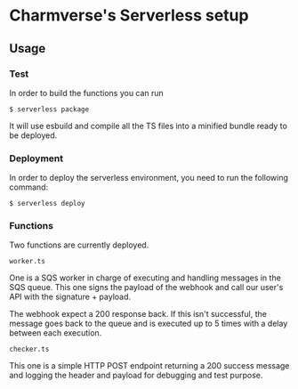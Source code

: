 # Charmverse's Serverless setup

## Usage

### Test

In order to build the functions you can run

```
$ serverless package
```

It will use esbuild and compile all the TS files into a minified bundle ready to be deployed.

### Deployment

In order to deploy the serverless environment, you need to run the following command:

```
$ serverless deploy
```

### Functions

Two functions are currently deployed.

`worker.ts`

One is a SQS worker in charge of executing and handling messages in the SQS queue. This one signs the payload of the webhook and call our user's API with the signature + payload.

The webhook expect a 200 response back. If this isn't successful, the message goes back to the queue and is executed up to 5 times with a delay between each execution.

`checker.ts`

This one is a simple HTTP POST endpoint returning a 200 success message and logging the header and payload for debugging and test purpose.

